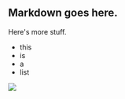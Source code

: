 ## Markdown goes here.

Here's more stuff. 

* this
* is
* a
* list

<img src="myimage.jpg" class="left">
